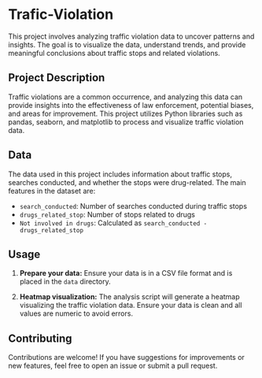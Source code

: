 # Trafic-Violation

This project involves analyzing traffic violation data to uncover patterns and insights. The goal is to visualize the data, understand trends, and provide meaningful conclusions about traffic stops and related violations.

## Project Description

Traffic violations are a common occurrence, and analyzing this data can provide insights into the effectiveness of law enforcement, potential biases, and areas for improvement. This project utilizes Python libraries such as pandas, seaborn, and matplotlib to process and visualize traffic violation data.

## Data

The data used in this project includes information about traffic stops, searches conducted, and whether the stops were drug-related. The main features in the dataset are:
- `search_conducted`: Number of searches conducted during traffic stops
- `drugs_related_stop`: Number of stops related to drugs
- `Not involved in drugs`: Calculated as `search_conducted - drugs_related_stop`

## Usage

1. **Prepare your data:** Ensure your data is in a CSV file format and is placed in the `data` directory.

2. **Heatmap visualization:**
    The analysis script will generate a heatmap visualizing the traffic violation data. Ensure your data is clean and all values are numeric to avoid errors.

## Contributing

Contributions are welcome! If you have suggestions for improvements or new features, feel free to open an issue or submit a pull request.

